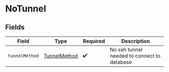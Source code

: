 # NoTunnel


## Fields

| Field                                               | Type                                                | Required                                            | Description                                         |
| --------------------------------------------------- | --------------------------------------------------- | --------------------------------------------------- | --------------------------------------------------- |
| `tunnelMethod`                                      | [TunnelMethod](../../models/shared/TunnelMethod.md) | :heavy_check_mark:                                  | No ssh tunnel needed to connect to database         |